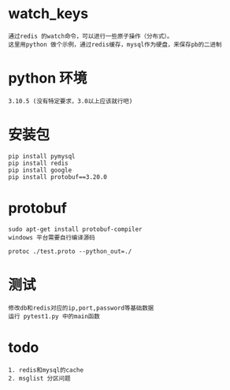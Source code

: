 # watch_keys
    通过redis 的watch命令，可以进行一些原子操作（分布式）。
    这里用python 做个示例，通过redis缓存，mysql作为硬盘，来保存pb的二进制

# python 环境
    3.10.5 (没有特定要求，3.0以上应该就行吧)

# 安装包
    pip install pymysql 
    pip install redis 
    pip install google 
    pip install protobuf==3.20.0 

# protobuf
    sudo apt-get install protobuf-compiler
    windows 平台需要自行编译源码

    protoc ./test.proto --python_out=./

# 测试
    修改db和redis对应的ip,port,password等基础数据
    运行 pytest1.py 中的main函数

# todo
    1. redis和mysql的cache
    2. msglist 分区问题